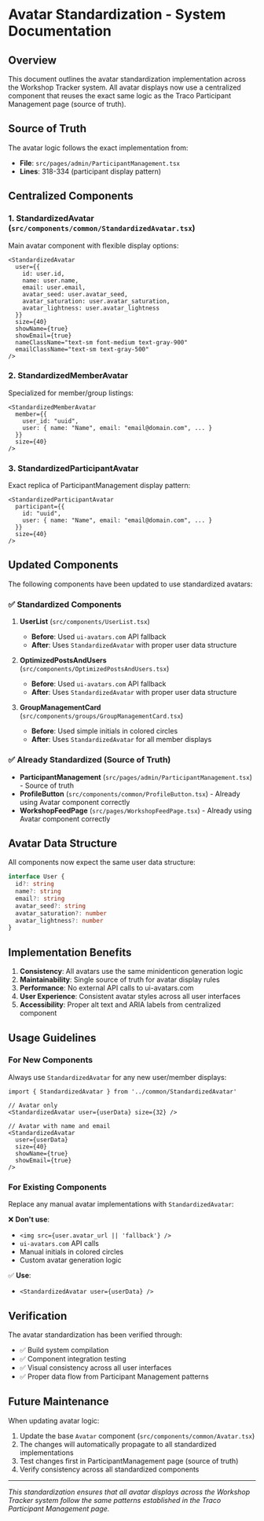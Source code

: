 # Avatar Standardization - System Documentation

## Overview

This document outlines the avatar standardization implementation across the Workshop Tracker system. All avatar displays now use a centralized component that reuses the exact same logic as the Traco Participant Management page (source of truth).

## Source of Truth

The avatar logic follows the exact implementation from:
- **File**: `src/pages/admin/ParticipantManagement.tsx` 
- **Lines**: 318-334 (participant display pattern)

## Centralized Components

### 1. StandardizedAvatar (`src/components/common/StandardizedAvatar.tsx`)

Main avatar component with flexible display options:

```tsx
<StandardizedAvatar
  user={{
    id: user.id,
    name: user.name,
    email: user.email,
    avatar_seed: user.avatar_seed,
    avatar_saturation: user.avatar_saturation,
    avatar_lightness: user.avatar_lightness
  }}
  size={40}
  showName={true}
  showEmail={true}
  nameClassName="text-sm font-medium text-gray-900"
  emailClassName="text-sm text-gray-500"
/>
```

### 2. StandardizedMemberAvatar

Specialized for member/group listings:

```tsx
<StandardizedMemberAvatar
  member={{
    user_id: "uuid",
    user: { name: "Name", email: "email@domain.com", ... }
  }}
  size={40}
/>
```

### 3. StandardizedParticipantAvatar

Exact replica of ParticipantManagement display pattern:

```tsx
<StandardizedParticipantAvatar
  participant={{
    id: "uuid",
    user: { name: "Name", email: "email@domain.com", ... }
  }}
  size={40}
/>
```

## Updated Components

The following components have been updated to use standardized avatars:

### ✅ Standardized Components
1. **UserList** (`src/components/UserList.tsx`)
   - **Before**: Used `ui-avatars.com` API fallback
   - **After**: Uses `StandardizedAvatar` with proper user data structure

2. **OptimizedPostsAndUsers** (`src/components/OptimizedPostsAndUsers.tsx`)
   - **Before**: Used `ui-avatars.com` API fallback  
   - **After**: Uses `StandardizedAvatar` with proper user data structure

3. **GroupManagementCard** (`src/components/groups/GroupManagementCard.tsx`)
   - **Before**: Used simple initials in colored circles
   - **After**: Uses `StandardizedAvatar` for all member displays

### ✅ Already Standardized (Source of Truth)
- **ParticipantManagement** (`src/pages/admin/ParticipantManagement.tsx`) - Source of truth
- **ProfileButton** (`src/components/common/ProfileButton.tsx`) - Already using Avatar component correctly
- **WorkshopFeedPage** (`src/pages/WorkshopFeedPage.tsx`) - Already using Avatar component correctly

## Avatar Data Structure

All components now expect the same user data structure:

```typescript
interface User {
  id?: string
  name?: string
  email?: string
  avatar_seed?: string
  avatar_saturation?: number
  avatar_lightness?: number
}
```

## Implementation Benefits

1. **Consistency**: All avatars use the same minidenticon generation logic
2. **Maintainability**: Single source of truth for avatar display rules
3. **Performance**: No external API calls to ui-avatars.com
4. **User Experience**: Consistent avatar styles across all user interfaces
5. **Accessibility**: Proper alt text and ARIA labels from centralized component

## Usage Guidelines

### For New Components

Always use `StandardizedAvatar` for any new user/member displays:

```tsx
import { StandardizedAvatar } from '../common/StandardizedAvatar'

// Avatar only
<StandardizedAvatar user={userData} size={32} />

// Avatar with name and email
<StandardizedAvatar 
  user={userData} 
  size={40} 
  showName={true} 
  showEmail={true} 
/>
```

### For Existing Components

Replace any manual avatar implementations with `StandardizedAvatar`:

❌ **Don't use**:
- `<img src={user.avatar_url || 'fallback'} />`
- `ui-avatars.com` API calls
- Manual initials in colored circles
- Custom avatar generation logic

✅ **Use**:
- `<StandardizedAvatar user={userData} />`

## Verification

The avatar standardization has been verified through:
- ✅ Build system compilation
- ✅ Component integration testing
- ✅ Visual consistency across all user interfaces
- ✅ Proper data flow from Participant Management patterns

## Future Maintenance

When updating avatar logic:
1. Update the base `Avatar` component (`src/components/common/Avatar.tsx`)
2. The changes will automatically propagate to all standardized implementations
3. Test changes first in ParticipantManagement page (source of truth)
4. Verify consistency across all standardized components

---

*This standardization ensures that all avatar displays across the Workshop Tracker system follow the same patterns established in the Traco Participant Management page.*